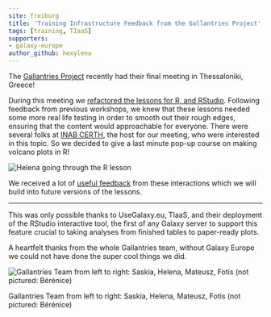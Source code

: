 ```yaml
---
site: freiburg
title: 'Training Infrastructure Feedback from the Gallantries Project'
tags: [training, TIaaS]
supporters:
- galaxy-europe
author_github: hexylena
---
```


The [Gallantries Project](https://galaxy-carpentries.github.io/gallantries/) recently had their final meeting in Thessaloniki, Greece!

During this meeting we [refactored the lessons for R, and RStudio](https://github.com/galaxyproject/training-material/pull/1672). Following feedback from previous workshops, we knew that these lessons needed some more real life testing in order to smooth out their rough edges, ensuring that the content would approachable for everyone. There were several folks at [INAB CERTH](http://www2.inab.certh.gr), the host for our meeting, who were interested in this topic. So we decided to give a last minute pop-up course on making volcano plots in R!

![Helena going through the R lesson](/assets/media/gallantries-training.jpeg)

We received a lot of [useful feedback](https://github.com/galaxyproject/training-material/issues/1452#issuecomment-564506234) from these interactions which we will build into future versions of the lessons.

---

This was only possible thanks to UseGalaxy.eu, TIaaS, and their deployment of the RStudio interactive tool, the first of any Galaxy server to support this feature crucial to taking analyses from finished tables to paper-ready plots.

A heartfelt thanks from the whole Gallantries team, without Galaxy Europe we could not have done the super cool things we did.

![Gallantries Team from left to right: Saskia, Helena, Mateusz, Fotis (not pictured: Bérénice)](/assets/media/gallantries-team.gif)

Gallantries Team from left to right: Saskia, Helena, Mateusz, Fotis (not pictured: Bérénice)
